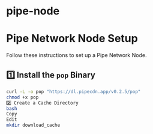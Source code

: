# pipe-node
# Pipe Network Node Setup

Follow these instructions to set up a Pipe Network Node.

## 1️⃣ Install the `pop` Binary
```bash
curl -L -o pop "https://dl.pipecdn.app/v0.2.5/pop"
chmod +x pop
2️⃣ Create a Cache Directory
bash
Copy
Edit
mkdir download_cache
